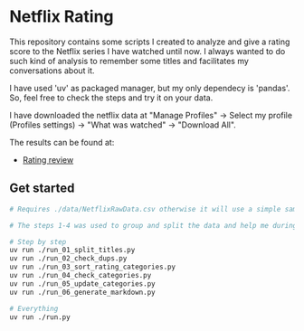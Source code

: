 # Netflix Rating

This repository contains some scripts I created to analyze and give a rating score to the Netflix series I have watched until now. I always wanted to do such kind of analysis to remember some titles and facilitates my conversations about it.

I have used 'uv' as packaged manager, but my only dependecy is 'pandas'. So, feel free to check the steps and try it on your data.

I have downloaded the netflix data at "Manage Profiles" -> Select my profile (Profiles settings) -> "What was watched" -> "Download All".

The results can be found at:

- [Rating review](./output/rating_review.md)

## Get started

```bash
# Requires ./data/NetflixRawData.csv otherwise it will use a simple sample ./data/NetflixRawData.csv

# The steps 1-4 was used to group and split the data and help me during the rating classification process.

# Step by step
uv run ./run_01_split_titles.py
uv run ./run_02_check_dups.py
uv run ./run_03_sort_rating_categories.py
uv run ./run_04_check_categories.py
uv run ./run_05_update_categories.py
uv run ./run_06_generate_markdown.py

# Everything
uv run ./run.py
```
